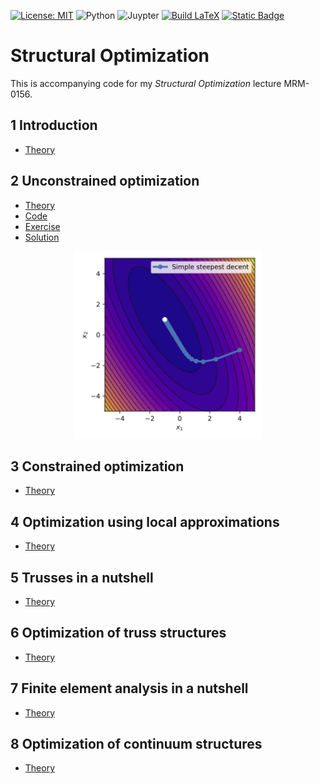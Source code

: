 [![License: MIT](https://img.shields.io/badge/License-MIT-yellow.svg)](https://opensource.org/licenses/MIT)
![Python](https://img.shields.io/badge/-Python-4B8BBE?&logo=Python&logoColor=fff)
![Juypter](https://img.shields.io/badge/-Jupyter-F37626?&logo=Jupyter&logoColor=fff)
[![Build LaTeX](https://github.com/meyer-nils/structural_optimization/actions/workflows/main.yml/badge.svg?branch=main)](https://github.com/meyer-nils/structural_optimization/actions/workflows/main.yml)
[![Static Badge](https://img.shields.io/badge/Download_PDF-1.0.0-blue)](https://github.com/meyer-nils/structural_optimization/releases/download/v1.0.0/structural_optimization.pdf)


# Structural Optimization
This is accompanying code for my *Structural Optimization* lecture MRM-0156. 

## 1 Introduction

- [Theory](https://meyer-nils.github.io/structural_optimization/introduction.html)

## 2 Unconstrained optimization

- [Theory](https://meyer-nils.github.io/structural_optimization/unconstrained_optimization.html)
- [Code](https://meyer-nils.github.io/structural_optimization/lecture_02_unconstrained_optimization.html)
- [Exercise](https://meyer-nils.github.io/structural_optimization/exercise_02_unconstrained_optimization_unsolved.html)
- [Solution](https://meyer-nils.github.io/structural_optimization/exercise_02_unconstrained_optimization.html)

<p align="center">
  <img width="300" src="figures/simple_decent.png">
</p>

## 3 Constrained optimization

- [Theory](https://meyer-nils.github.io/structural_optimization/constrained_optimization.html)

## 4 Optimization using local approximations

- [Theory](https://meyer-nils.github.io/structural_optimization/approximation_optimization.html)

## 5 Trusses in a nutshell

- [Theory](https://meyer-nils.github.io/structural_optimization/truss.html)


## 6 Optimization of truss structures

- [Theory](https://meyer-nils.github.io/structural_optimization/truss_optimization.html)

## 7 Finite element analysis in a nutshell

- [Theory](https://meyer-nils.github.io/structural_optimization/fem.html)


## 8 Optimization of continuum structures

- [Theory](https://meyer-nils.github.io/structural_optimization/fem_optimization.html)

